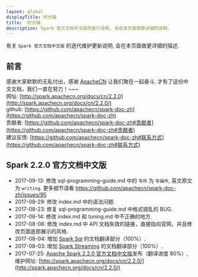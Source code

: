 ```yaml
---
layout: global
displayTitle: 时光轴
title:  时光轴
description: Spark 官方文档中文版的发行说明, 会在本页面做更详细的说明.
---
```


有关 `Spark 官方文档中文版` 的迭代维护更新说明, 会在本页面做更详细的描述.

## 前言
感谢大家默默的无私付出，感谢 [ApacheCN](htttp://www.apachecn.org) 让我们聚在一起奋斗, 才有了这份中文文档，我们一直在努力！~~~  
网址: [http://spark.apachecn.org/docs/cn/2.2.0](http://spark.apachecn.org/docs/cn/2.2.0/)  
github: [https://github.com/apachecn/spark-doc-zh](https://github.com/apachecn/spark-doc-zh)  
贡献者: [https://github.com/apachecn/spark-doc-zh#贡献者](https://github.com/apachecn/spark-doc-zh#贡献者)  
建议反馈: [https://github.com/apachecn/spark-doc-zh#联系方式](https://github.com/apachecn/spark-doc-zh#联系方式)

## Spark 2.2.0 官方文档中文版

* 2017-09-13: 修改 sql-programming-guide.md 中的 `写作` 为 `写操作`, 英文原文为 `writing`. 更多细节请看 <https://github.com/apachecn/spark-doc-zh/issues/95>
* 2017-08-29: 修改 index.md 中的语法问题.
* 2017-08-23: 修复 sql-programming-guide.md 中格式错乱的 BUG.
* 2017-08-14: 修改 index.md 和 tuning.md 中不正确的地方.
* 2017-08-08: 修改 index.md 中 API 文档失效的链接，直接指向官网，并且修改页面底部展示的风格.
* 2017-08-04: 增加 [Spark Sql](http://spark.apachecn.org/docs/cn/2.2.0/sql-programming-guide.html) 的文档翻译部分（100%）.
* 2017-08-03: 增加 [Spark Streaming](http://spark.apachecn.org/docs/cn/2.2.0/streaming-programming-guide.html) 的文档翻译部分（100%）.
* 2017-07-25: [Apache Spark 2.2.0 官方文档中文版](http://spark.apachecn.org/docs/cn/2.2.0/)发布（翻译进度 80%）, 维护网址: [http://spark.apachecn.org/docs/cn/2.2.0/](http://spark.apachecn.org/docs/cn/2.2.0/)
